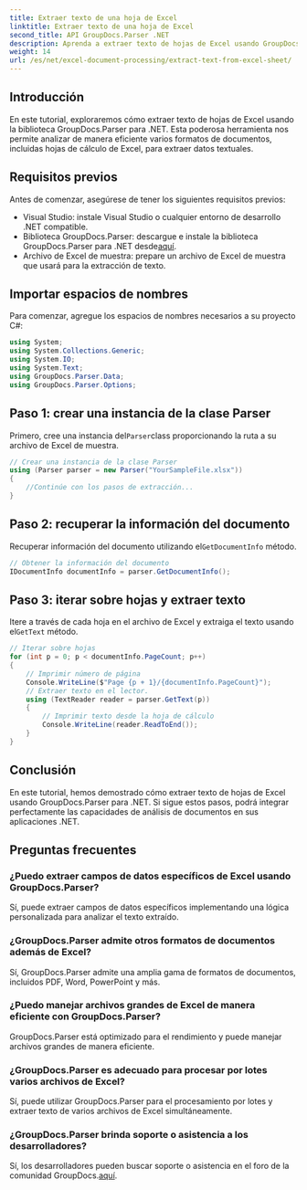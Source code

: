 ```yaml
---
title: Extraer texto de una hoja de Excel
linktitle: Extraer texto de una hoja de Excel
second_title: API GroupDocs.Parser .NET
description: Aprenda a extraer texto de hojas de Excel usando GroupDocs.Parser para .NET. Pasos sencillos para una extracción de texto eficaz.
weight: 14
url: /es/net/excel-document-processing/extract-text-from-excel-sheet/
---
```

## Introducción
En este tutorial, exploraremos cómo extraer texto de hojas de Excel usando la biblioteca GroupDocs.Parser para .NET. Esta poderosa herramienta nos permite analizar de manera eficiente varios formatos de documentos, incluidas hojas de cálculo de Excel, para extraer datos textuales.
## Requisitos previos
Antes de comenzar, asegúrese de tener los siguientes requisitos previos:
- Visual Studio: instale Visual Studio o cualquier entorno de desarrollo .NET compatible.
-  Biblioteca GroupDocs.Parser: descargue e instale la biblioteca GroupDocs.Parser para .NET desde[aquí](https://releases.groupdocs.com/parser/net/).
- Archivo de Excel de muestra: prepare un archivo de Excel de muestra que usará para la extracción de texto.

## Importar espacios de nombres
Para comenzar, agregue los espacios de nombres necesarios a su proyecto C#:
```csharp
using System;
using System.Collections.Generic;
using System.IO;
using System.Text;
using GroupDocs.Parser.Data;
using GroupDocs.Parser.Options;
```
## Paso 1: crear una instancia de la clase Parser
 Primero, cree una instancia del`Parser`class proporcionando la ruta a su archivo de Excel de muestra.
```csharp
// Crear una instancia de la clase Parser
using (Parser parser = new Parser("YourSampleFile.xlsx"))
{
    //Continúe con los pasos de extracción...
}
```
## Paso 2: recuperar la información del documento
 Recuperar información del documento utilizando el`GetDocumentInfo` método.
```csharp
// Obtener la información del documento
IDocumentInfo documentInfo = parser.GetDocumentInfo();
```
## Paso 3: iterar sobre hojas y extraer texto
 Itere a través de cada hoja en el archivo de Excel y extraiga el texto usando el`GetText` método.
```csharp
// Iterar sobre hojas
for (int p = 0; p < documentInfo.PageCount; p++)
{
    // Imprimir número de página
    Console.WriteLine($"Page {p + 1}/{documentInfo.PageCount}");
    // Extraer texto en el lector.
    using (TextReader reader = parser.GetText(p))
    {
        // Imprimir texto desde la hoja de cálculo
        Console.WriteLine(reader.ReadToEnd());
    }
}
```

## Conclusión
En este tutorial, hemos demostrado cómo extraer texto de hojas de Excel usando GroupDocs.Parser para .NET. Si sigue estos pasos, podrá integrar perfectamente las capacidades de análisis de documentos en sus aplicaciones .NET.

## Preguntas frecuentes
### ¿Puedo extraer campos de datos específicos de Excel usando GroupDocs.Parser?
Sí, puede extraer campos de datos específicos implementando una lógica personalizada para analizar el texto extraído.
### ¿GroupDocs.Parser admite otros formatos de documentos además de Excel?
Sí, GroupDocs.Parser admite una amplia gama de formatos de documentos, incluidos PDF, Word, PowerPoint y más.
### ¿Puedo manejar archivos grandes de Excel de manera eficiente con GroupDocs.Parser?
GroupDocs.Parser está optimizado para el rendimiento y puede manejar archivos grandes de manera eficiente.
### ¿GroupDocs.Parser es adecuado para procesar por lotes varios archivos de Excel?
Sí, puede utilizar GroupDocs.Parser para el procesamiento por lotes y extraer texto de varios archivos de Excel simultáneamente.
### ¿GroupDocs.Parser brinda soporte o asistencia a los desarrolladores?
 Sí, los desarrolladores pueden buscar soporte o asistencia en el foro de la comunidad GroupDocs.[aquí](https://forum.groupdocs.com/c/parser/17).